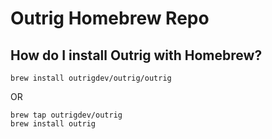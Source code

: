 # Outrig Homebrew Repo

## How do I install Outrig with Homebrew?

```
brew install outrigdev/outrig/outrig
```

OR

```
brew tap outrigdev/outrig
brew install outrig
```

